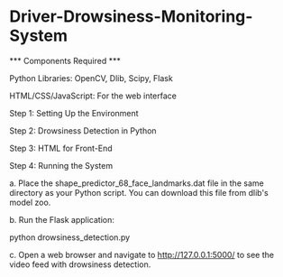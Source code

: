 # Driver-Drowsiness-Monitoring-System



*** Components Required  ***

Python Libraries: OpenCV, Dlib, Scipy, Flask

HTML/CSS/JavaScript: For the web interface



Step 1: Setting Up the Environment

Step 2: Drowsiness Detection in Python

Step 3: HTML for Front-End

Step 4: Running the System

a. Place the shape_predictor_68_face_landmarks.dat file in the same directory as your Python script. You can download this file from dlib's model zoo.

b. Run the Flask application:

python drowsiness_detection.py

c. Open a web browser and navigate to http://127.0.0.1:5000/ to see the video feed with drowsiness detection.
